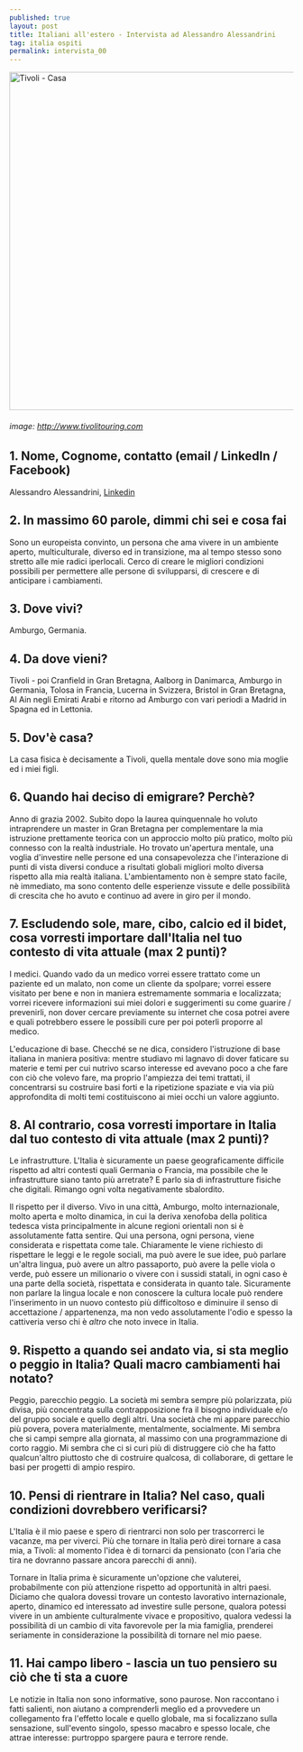 ```yaml
---
published: true
layout: post
title: Italiani all'estero - Intervista ad Alessandro Alessandrini 
tag: italia ospiti
permalink: intervista_00
---
```


<img src="http://www.tivolitouring.com/wp-content/uploads/2013/11/panorama1.jpg" alt="Tivoli - Casa" width="600"/>

###### image: http://www.tivolitouring.com


## 1. Nome, Cognome, contatto (email / LinkedIn / Facebook) #
Alessandro Alessandrini, [Linkedin](www.linkedin.com/in/alessandroalessandrini)
## 2. In massimo 60 parole, dimmi chi sei e cosa fai #
Sono un europeista convinto, un persona che ama vivere in un ambiente aperto, multiculturale, diverso ed in transizione,  ma al tempo stesso sono stretto alle mie radici iperlocali. Cerco di creare le migliori condizioni possibili per permettere alle persone di svilupparsi, di crescere e di anticipare i cambiamenti.
## 3. Dove vivi? #
Amburgo, Germania.
## 4. Da dove vieni? #
Tivoli - poi Cranfield in Gran Bretagna, Aalborg in Danimarca, Amburgo in Germania, Tolosa in Francia, Lucerna in Svizzera, Bristol in Gran Bretagna, Al Ain negli Emirati Arabi e ritorno ad Amburgo con vari periodi a Madrid in Spagna ed in Lettonia.
## 5. Dov'è casa? #
La casa fisica è decisamente a Tivoli, quella mentale dove sono mia moglie ed i miei figli.
## 6. Quando hai deciso di emigrare? Perchè? #
Anno di grazia 2002. Subito dopo la laurea quinquennale ho voluto intraprendere un master in Gran Bretagna per complementare la mia istruzione prettamente teorica con un approccio molto più pratico, molto più connesso con la realtà industriale. Ho trovato un'apertura mentale, una voglia d'investire nelle persone ed una consapevolezza che l'interazione di punti di vista diversi conduce a risultati globali migliori molto diversa rispetto alla mia realtà italiana. L'ambientamento non è sempre stato facile, nè immediato, ma sono contento delle esperienze vissute e delle possibilità di crescita che ho avuto e continuo ad avere in giro per il mondo.
## 7. Escludendo sole, mare, cibo, calcio ed il bidet, cosa vorresti importare dall'Italia nel tuo contesto di vita attuale (max 2 punti)? #
I medici. Quando vado da un medico vorrei essere trattato come un paziente ed un malato, non come un cliente da spolpare; vorrei essere visitato per bene e non in maniera estremamente sommaria e localizzata; vorrei ricevere informazioni sui miei dolori e suggerimenti su come guarire / prevenirli, non dover cercare previamente su internet che cosa potrei avere e quali potrebbero essere le possibili cure per poi poterli proporre al medico. 

L'educazione di base. Checché se ne dica, considero l'istruzione di base italiana in maniera positiva: mentre studiavo mi lagnavo di dover faticare su materie e temi per cui nutrivo scarso interesse ed avevano poco a che fare con ciò che volevo fare, ma proprio l'ampiezza dei temi trattati, il concentrarsi su costruire basi forti e la ripetizione spaziate e via via più approfondita di molti temi costituiscono ai miei occhi un valore aggiunto.
## 8. Al contrario, cosa vorresti importare in Italia dal tuo contesto di vita attuale (max 2 punti)? #
Le infrastrutture. L'Italia è sicuramente un paese geograficamente difficile rispetto ad altri contesti quali Germania o Francia, ma possibile che le infrastrutture siano tanto più arretrate? E parlo sia di infrastrutture fisiche che digitali. Rimango ogni volta negativamente sbalordito.

Il rispetto per il diverso. Vivo in una città, Amburgo, molto internazionale, molto aperta e molto dinamica, in cui la deriva xenofoba della politica tedesca vista principalmente in alcune regioni orientali non si è assolutamente fatta sentire. Qui una persona, ogni persona, viene considerata e rispettata come tale. Chiaramente le viene richiesto di rispettare le leggi e le regole sociali, ma può avere le sue idee, può parlare un'altra lingua, può avere un altro passaporto, può avere la pelle viola o verde, può essere un milionario o vivere con i sussidi statali, in ogni caso è una parte della società, rispettata e considerata in quanto tale. Sicuramente non parlare la lingua locale e non conoscere la cultura locale può rendere l'inserimento in un nuovo contesto più difficoltoso e diminuire il senso di accettazione / appartenenza, ma non vedo assolutamente l'odio e spesso la cattiveria verso chi è *altro* che noto invece in Italia. 
## 9. Rispetto a quando sei andato via, si sta meglio o peggio in Italia? Quali macro cambiamenti hai notato? #
Peggio, parecchio peggio. La società mi sembra sempre più polarizzata, più divisa, più concentrata sulla contrapposizione fra il bisogno individuale e/o del gruppo sociale e quello degli altri. Una società che mi appare parecchio più povera, povera materialmente, mentalmente, socialmente. Mi sembra che si campi sempre alla giornata, al massimo con una programmazione di corto raggio. Mi sembra che ci si curi più di distruggere ciò che ha fatto qualcun'altro piuttosto che di costruire qualcosa, di collaborare, di gettare le basi per progetti di ampio respiro. 
## 10. Pensi di rientrare in Italia? Nel caso, quali condizioni dovrebbero verificarsi? #
L'Italia è il mio paese e spero di rientrarci non solo per trascorrerci le vacanze, ma per viverci. Più che tornare in Italia però direi tornare a casa mia, a Tivoli: al momento l'idea è di tornarci da pensionato (con l'aria che tira ne dovranno passare ancora parecchi di anni). 
    
Tornare in Italia prima è sicuramente un'opzione che valuterei, probabilmente con più attenzione rispetto ad opportunità in altri paesi. Diciamo che qualora dovessi trovare un contesto lavorativo internazionale, aperto, dinamico ed interessato ad investire sulle persone, qualora potessi vivere in un ambiente culturalmente vivace e propositivo, qualora vedessi la possibilità di un cambio di vita favorevole per la mia famiglia, prenderei seriamente in considerazione la possibilità di tornare nel mio paese. 
## 11. Hai campo libero - lascia un tuo pensiero su ciò che ti sta a cuore #
Le notizie in Italia non sono informative, sono paurose. Non raccontano i fatti salienti, non aiutano a comprenderli meglio ed a provvedere un collegamento fra l'effetto locale e quello globale, ma si focalizzano sulla sensazione, sull'evento singolo, spesso macabro e spesso locale, che attrae interesse: purtroppo spargere paura e terrore rende.
